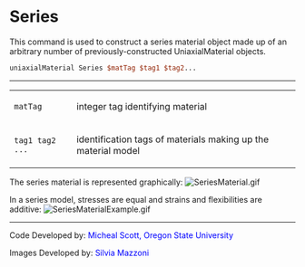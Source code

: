 # Series

<p>This command is used to construct a series material object made up of
an arbitrary number of previously-constructed UniaxialMaterial
objects.</p>

```tcl
uniaxialMaterial Series $matTag $tag1 $tag2...
```

<hr />
<table>
<tbody>
<tr class="odd">
<td><code class="parameter-table-variable">matTag</code></td>
<td><p>integer tag identifying material</p></td>
</tr>
<tr class="even">
<td><p><code>tag1 tag2 ...</code></p></td>
<td><p>identification tags of materials making up the material
model</p></td>
</tr>
</tbody>
</table>

<p>The series material is represented graphically: <img
src="/OpenSeesRT/contrib/static/SeriesMaterial.gif" title="SeriesMaterial.gif"
alt="SeriesMaterial.gif" /></p>

<p>In a series model, stresses are equal and strains and flexibilities
are additive: <img src="/OpenSeesRT/contrib/static/SeriesMaterialExample.gif"
title="SeriesMaterialExample.gif" alt="SeriesMaterialExample.gif" /></p>
<hr />
<p>Code Developed by: <span style="color:blue"> Micheal Scott,
Oregon State University</span></p>
<p>Images Developed by: <span style="color:blue"> Silvia Mazzoni
</span></p>


